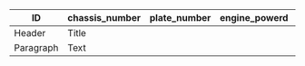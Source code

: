 | ID      | chassis_number | plate_number | engine_powerd | brand | car_model | hp | type_of_car | year_of_registration | number_of_owners | accidents |body_color | km | trasmission | insurance_deadline | stamp_deadline | revision_deadline | date_last_car_maintenance_session | note |
| ----------- | ----------- | ----------- | ----------- | ----------- | ----------- | ----------- | ----------- | ----------- | ----------- | ----------- | ----------- | ----------- | ----------- | ----------- | ----------- | ----------- | ----------- | ----------- |
| Header      | Title       |
| Paragraph   | Text        |